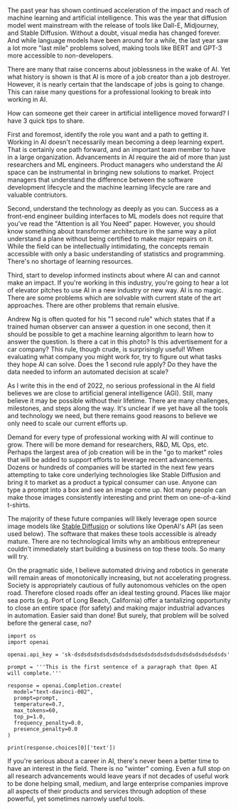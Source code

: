 The past year has shown continued acceleration of the impact and reach of machine learning and artificial intelligence.  This was the year that diffusion model went mainstream with the release of tools like Dall-E, Midjourney, and Stable Diffusion.  Without a doubt, visual media has changed forever.  And while language models have been around for a while, the last year saw a lot more "last mile" problems solved, making tools like BERT and GPT-3 more accessible to non-developers.

There are many that raise concerns about joblessness in the wake of AI.  Yet what history is shown is that AI is more of a job creator than a job destroyer.  However, it is nearly certain that the landscape of jobs is going to change.  This can raise many questions for a professional looking to break into working in AI.

How can someone get their career in artificial intelligence moved forward?  I have 3 quick tips to share.

First and foremost, identify the role you want and a path to getting it.  Working in AI doesn't necessarily mean becoming a deep learning expert.  That is certainly one path forward, and an important team member to have in a large organization.  Advancements in AI require the aid of more than just researchers and ML engineers.  Product managers who understand the AI space can be instrumental in bringing new solutions to market.  Project managers that understand the difference between the software development lifecycle and the machine learning lifecycle are rare and valuable contriutors.

Second, understand the technology as deeply as you can.  Success as a front-end engineer building interfaces to ML models does not require that you've read the "Attention is all You Need" paper.  However, you should know something about transformer architecture in the same way a pilot understand a plane without being certified to make major repairs on it.  While the field can be intellectually intimidating, the concepts remain accessible with only a basic understanding of statistics and programming.  There's no shortage of learning resources.

Third, start to develop informed instincts about where AI can and cannot make an impact.  If you're working in this industry, you're going to hear a lot of elevator pitches to use AI in a new industry or new way.  AI is no magic.  There are some problems which are solvable with current state of the art approaches.  There are other problems that remain elusive.

Andrew Ng is often quoted for his "1 second rule" which states that if a trained human observer can answer a question in one second, then it should be possible to get a machine learning algorithm to learn how to answer the question.  Is there a cat in this photo?  Is this advertisement for a car company?  This rule, though crude, is surprisingly useful!  When evaluating what company you might work for, try to figure out what tasks they hope AI can solve.  Does the 1 second rule apply?  Do they have the data needed to inform an automated decision at scale?

As I write this in the end of 2022, no serious professional in the AI field believes we are close to artificial general intelligence (AGI).  Still, many believe it may be possible without their lifetime.  There are many challenges, milestones, and steps along the way.  It's unclear if we yet have all the tools and technology we need, but there remains good reasons to believe we only need to scale our current efforts up.

Demand for every type of professional working with AI will continue to grow.  There will be more demand for researchers, R&D, ML Ops, etc.  Perhaps the largest area of job creation will be in the "go to market" roles that will be added to support efforts to leverage recent advancements.  Dozens or hundreds of companies will be started in the next few years attempting to take core underlying technologies like Stable Diffusion and bring it to market as a product a typical consumer can use.  Anyone can type a prompt into a box and see an image come up.  Not many people can make those images consistently interesting and print them on one-of-a-kind t-shirts.

The majority of these future companies will likely leverage open source image models like [Stable Diffusion](https://huggingface.co/spaces/stabilityai/stable-diffusion) or solutions like OpenAI's API (as seen used below).  The software that makes these tools accessible is already mature.  There are no technological limits why an ambitious entrepreneur couldn't immediately start building a business on top these tools.  So many will try.

On the pragmatic side, I believe automated driving and robotics in generate will remain areas of monotonically increasing, but not accelerating progress.  Society is appropriately cautious of fully autonomous vehicles on the open road.  Therefore closed roads offer an ideal testing ground.  Places like major sea ports (e.g. Port of Long Beach, California) offer a tantalizing opportunity to close an entire space (for safety) and making major industrial advances in automation.  Easier said than done!  But surely, that problem will be solved before the general case, no?

```
import os
import openai

openai.api_key = 'sk-dsdsdsdsdsdsdsdsdsdsdsdsdsdsdsdsdsdsdsdsdsdsdsds'

prompt = '''This is the first sentence of a paragraph that Open AI will complete.'''

response = openai.Completion.create(
  model="text-davinci-002",
  prompt=prompt,
  temperature=0.7,
  max_tokens=60,
  top_p=1.0,
  frequency_penalty=0.0,
  presence_penalty=0.0
)

print(response.choices[0]['text'])
```

If you're serious about a career in AI, there's never been a better time to have an interest in the field.  There is no "winter" coming.  Even a full stop on all research advancements would leave years if not decades of useful work to be done helping small, medium, and large enterprise companies improve all aspects of their products and services through adoption of these powerful, yet sometimes narrowly useful tools.




